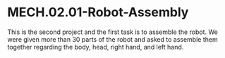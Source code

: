 # MECH.02.01-Robot-Assembly
This is the second project and the first task is to assemble the robot. We were given more than 30 parts of the robot and asked to assemble them together regarding the body, head, right hand, and left hand. 
